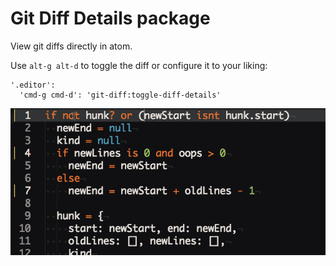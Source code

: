 # Git Diff Details package

View git diffs directly in atom.

Use `alt-g alt-d` to toggle the diff or configure it to your liking:

```
'.editor':
  'cmd-g cmd-d': 'git-diff:toggle-diff-details'
```

![git-diff-details](/demo.gif?raw=true)
